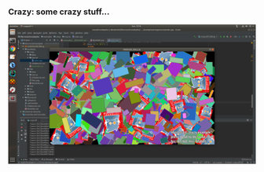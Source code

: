 ### Crazy: some crazy stuff...

![image of crazy](https://github.com/Cpasjuste/libcross2d-examples/raw/master/examples/crazy/crazy.png)